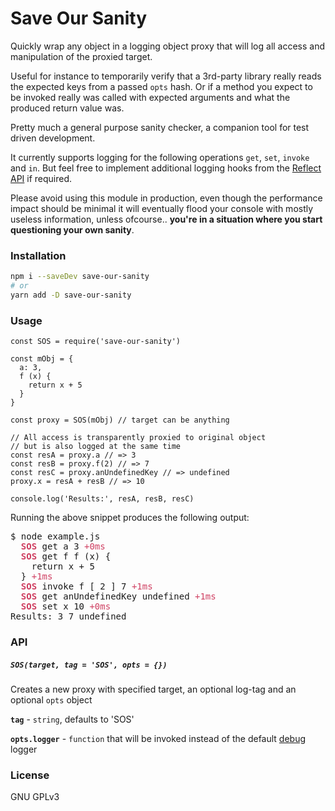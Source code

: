 # Save Our Sanity

Quickly wrap any object in a logging object proxy that will log all access and manipulation of the
proxied target.

Useful for instance to temporarily verify that a 3rd-party library really reads the expected keys from a passed `opts` hash.
Or if a method you expect to be invoked really was called with expected arguments and what the produced return value was.

Pretty much a general purpose sanity checker, a companion tool for test driven development.

It currently supports logging for the following operations `get`, `set`, `invoke` and `in`.
But feel free to implement additional logging hooks from the [Reflect API](https://developer.mozilla.org/en-US/docs/Web/JavaScript/Reference/Global_Objects/Reflect) if required.

Please avoid using this module in production, even though the performance
impact should be minimal it will eventually flood your console
with mostly useless information, unless ofcourse..
__you're in a situation where you start questioning your own
sanity__.

### Installation

```bash
npm i --saveDev save-our-sanity
# or
yarn add -D save-our-sanity
```

### Usage

```
const SOS = require('save-our-sanity')

const mObj = {
  a: 3,
  f (x) {
    return x + 5
  }
}

const proxy = SOS(mObj) // target can be anything

// All access is transparently proxied to original object
// but is also logged at the same time
const resA = proxy.a // => 3
const resB = proxy.f(2) // => 7
const resC = proxy.anUndefinedKey // => undefined
proxy.x = resA + resB // => 10

console.log('Results:', resA, resB, resC)
```

Running the above snippet produces the following output:

<pre>$ node example.js
  <font color="#CF3F61"><b>SOS </b></font>get a 3 <font color="#CF3F61">+0ms</font>
  <font color="#CF3F61"><b>SOS </b></font>get f f (x) {
    return x + 5
  } <font color="#CF3F61">+1ms</font>
  <font color="#CF3F61"><b>SOS </b></font>invoke f [ 2 ] 7 <font color="#CF3F61">+1ms</font>
  <font color="#CF3F61"><b>SOS </b></font>get anUndefinedKey undefined <font color="#CF3F61">+1ms</font>
  <font color="#CF3F61"><b>SOS </b></font>set x 10 <font color="#CF3F61">+0ms</font>
Results: 3 7 undefined</pre>

### API

##### `SOS(target, tag = 'SOS', opts = {})`
Creates a new proxy with specified target, an optional log-tag
and an optional `opts` object

**`tag`** - `string`, defaults to 'SOS'

**`opts.logger`** - `function` that will be invoked instead of the default [debug]() logger

### License

GNU GPLv3


